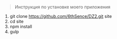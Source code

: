 >Инструкция по установке моего приложения1. git clone https://github.com/6thSence/DZ2.git site2. cd site3. npm install4. gulp